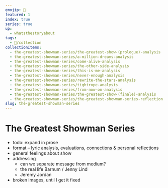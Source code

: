 ```yaml
---
emojip: 🎪
featured: 1
index: true
series: true
up:
  - whatsthestoryabout
tags:
  - 📂/collection
collectionItems:
  - the-greatest-showman-series/the-greatest-show-(prologue)-analysis
  - the-greatest-showman-series/a-million-dreams-analysis
  - the-greatest-showman-series/come-alive-analysis
  - the-greatest-showman-series/the-other-side-analysis
  - the-greatest-showman-series/this-is-me-analysis
  - the-greatest-showman-series/never-enough-analysis
  - the-greatest-showman-series/rewrite-the-stars-analysis
  - the-greatest-showman-series/tightrope-analysis
  - the-greatest-showman-series/from-now-on-analysis
  - the-greatest-showman-series/the-greatest-show-(finale)-analysis
  - the-greatest-showman-series/the-greatest-showman-series-reflection
slug: the-greatest-showman-series
---
```

# The Greatest Showman Series

- todo: expand in prose
- format – lyric analysis, evaluations, connections & personal reflections
- general feelings about show
- addressing
	- can we separate message from medium?
	- the real life Barnum / Jenny Lind
	- Jeremy Jordan
- broken images, until I get it fixed
